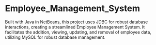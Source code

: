 # Employee_Management_System
Built with Java in NetBeans, this project uses JDBC for robust database interactions, creating a streamlined Employee Management System. It facilitates the addition, viewing, updating, and removal of employee data, utilizing MySQL for robust database management.
